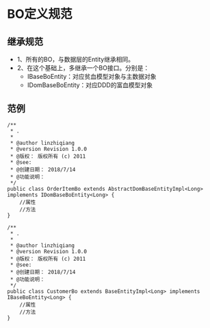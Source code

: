 # BO定义规范
## 继承规范
+ 1、所有的BO，与数据层的Entity继承相同。
+ 2、在这个基础上，多继承一个BO接口。分别是：
    + IBaseBoEntity：对应贫血模型对象与主数据对象
    + IDomBaseBoEntity：对应DDD的富血模型对象
    
## 范例
```
/**
 * .
 *
 * @author linzhiqiang
 * @version Revision 1.0.0
 * @版权： 版权所有 (c) 2011
 * @see:
 * @创建日期： 2018/7/14
 * @功能说明：
 */
public class OrderItemBo extends AbstractDomBaseEntityImpl<Long> implements IDomBaseBoEntity<Long> {
    //属性
    //方法
}
```

```
/**
 * .
 *
 * @author linzhiqiang
 * @version Revision 1.0.0
 * @版权： 版权所有 (c) 2011
 * @see:
 * @创建日期： 2018/7/14
 * @功能说明：
 */
public class CustomerBo extends BaseEntityImpl<Long> implements IBaseBoEntity<Long> {
    //属性
    //方法
}
```



